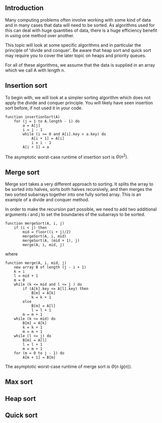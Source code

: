 ## Introduction

Many computing problems often involve working with some kind of data and in many cases that data will need to be sorted. As algorithms used for this can deal with huge quantities of data, there is a huge efficiency benefit in using one method over another.

This topic will look at some specific algorithms and in particular the principle of 'divide and conquer'. Be aware that heap sort and quick sort may require you to cover the later topic on heaps and priority queues.

For all of these algorithms, we assume that the data is supplied in an array which we call A with length n.

## Insertion sort

To begin with, we will look at a simpler sorting algorithm which does not apply the divide and conquer principle. You will likely have seen insertion sort before, if not used it in your code.

```
function insertionSort(A)
    for (j = 1 to A.length - 1) do
        a = A[j]
        i = j - 1
        while (i >= 0 and A[i].key > a.key) do
            A[i + 1] = A[i]
            i = i - 1
        A[i + 1] = a
```

The asymptotic worst-case runtime of insertion sort is $\Theta(n^2)$.

## Merge sort

Merge sort takes a very different approach to sorting. It splits the array to be sorted into halves, sorts both halves recursively, and then merges the two sorted subarrays together into one fully sorted array. This is an example of a divide and conquer method.

In order to make the recursion part possible, we need to add two additional arguments $i$ and $j$ to set the boundaries of the subarrays to be sorted.

```
function mergeSort(A, i, j)
    if (i < j) then
        mid = floor((i + j)/2)
        mergeSort(A, i, mid)
        mergeSort(A, (mid + 1), j)
        merge(A, i, mid, j)
```

where

```
function merge(A, i, mid, j)
    new array B of length (j - i + 1)
    k = i
    l = mid + 1
    m = 0
    while (k <= mid and l <= j ) do
        if (A[k].key <= A[l].key) then
            B[m] = A[k]
            k = k + 1
        else
            B[m] = A[l]
            l = l + 1
        m = m + 1
    while (k <= mid) do
        B[m] = A[k]
        k = k + 1
        m = m + 1
    while (l <= j) do
        B[m] = A[l]
        l = l + 1
        m = m + 1
    for (m = 0 to j - 1) do
        A[m + 1] = B[m]
```

The asymptotic worst-case runtime of merge sort is $\Theta(n \text{ } lg(n))$.

## Max sort

## Heap sort

## Quick sort
